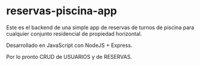 # reservas-piscina-app

Este es el backend de una simple app de reservas de turnos de piscina para cualquier conjunto residencial de propiedad horizontal.

Desarrollado en JavaScript con NodeJS + Express.

Por lo pronto CRUD de USUARIOS y de RESERVAS.
